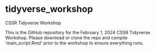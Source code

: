 # tidyverse_workshop
CSSR Tidyverse Workshop

This is the GitHub repository for the February 1, 2024 CSSR Tidyverse Workshop.  Please download or clone the repo and compile 'main_script.Rmd' prior to the workshop to ensure everything runs.
